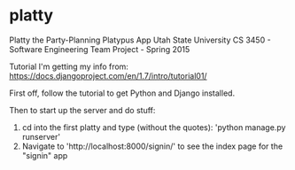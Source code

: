 # platty
Platty the Party-Planning Platypus App
Utah State University CS 3450 - Software Engineering Team Project - Spring 2015

Tutorial I'm getting my info from:
https://docs.djangoproject.com/en/1.7/intro/tutorial01/

First off, follow the tutorial to get Python and Django installed.

Then to start up the server and do stuff:
1) cd into the first platty and type (without the quotes):
    'python manage.py runserver'
2) Navigate to 'http://localhost:8000/signin/' to see the index page for the "signin" app
